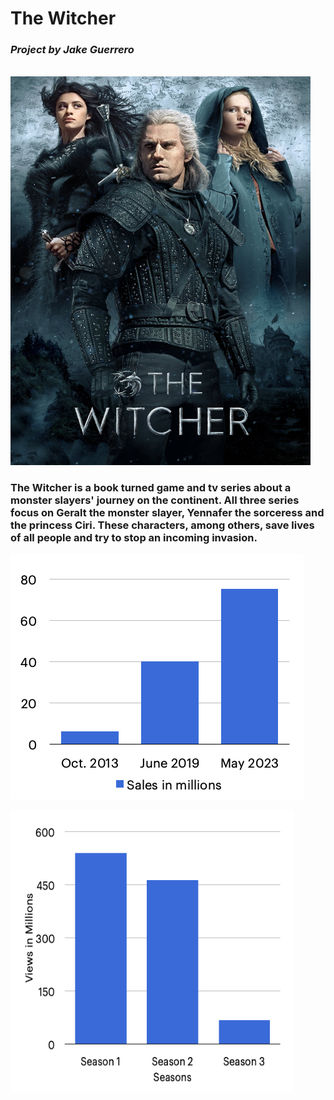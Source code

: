 # The Witcher

### *Project by Jake Guerrero*

<br/>

<img src="The-witcher.jpeg"  width="480" height="622">



### The Witcher is a book turned game and tv series about a monster slayers' journey on the continent. All three series focus on Geralt the monster slayer, Yennafer the sorceress and the princess Ciri. These characters, among others, save lives of all people and try to stop an incoming invasion.



![Books Sales](Books.png)



<img src="Show.png"  width="453" height="450">